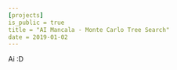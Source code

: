 ```yaml
---
[projects]
is_public = true 
title = "AI Mancala - Monte Carlo Tree Search"
date = 2019-01-02
---
```


Ai :D